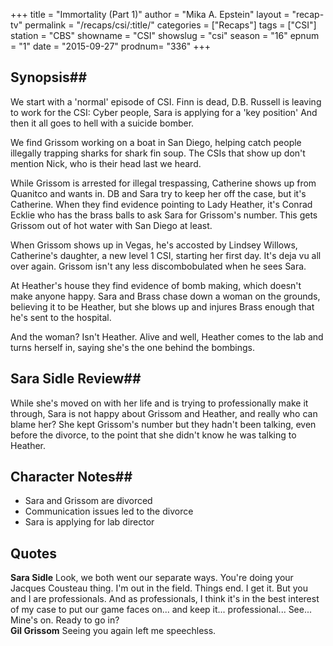 +++
title = "Immortality (Part 1)"
author = "Mika A. Epstein"
layout = "recap-tv"
permalink = "/recaps/csi/:title/"
categories = ["Recaps"]
tags = ["CSI"]
station = "CBS"
showname = "CSI"
showslug = "csi"
season = "16"
epnum = "1"
date = "2015-09-27"
prodnum= "336"
+++

## Synopsis## 

We start with a 'normal' episode of CSI. Finn is dead, D.B. Russell is leaving to work for the CSI: Cyber people, Sara is applying for a 'key position' And then it all goes to hell with a suicide bomber. 

We find Grissom working on a boat in San Diego, helping catch people illegally trapping sharks for shark fin soup. The CSIs that show up don't mention Nick, who is their head last we heard. 

While Grissom is arrested for illegal trespassing, Catherine shows up from Quanitco and wants in. DB and Sara try to keep her off the case, but it's Catherine. When they find evidence pointing to Lady Heather, it's Conrad Ecklie who has the brass balls to ask Sara for Grissom's number. This gets Grissom out of hot water with San Diego at least.

When Grissom shows up in Vegas, he's accosted by Lindsey Willows, Catherine's daughter, a new level 1 CSI, starting her first day. It's deja vu all over again. Grissom isn't any less discombobulated when he sees Sara.

At Heather's house they find evidence of bomb making, which doesn't make anyone happy. Sara and Brass chase down a woman on the grounds, believing it to be Heather, but she blows up and injures Brass enough that he's sent to the hospital.

And the woman? Isn't Heather. Alive and well, Heather comes to the lab and turns herself in, saying she's the one behind the bombings.

## Sara Sidle Review## 

While she's moved on with her life and is trying to professionally make it through, Sara is not happy about Grissom and Heather, and really who can blame her? She kept Grissom's number but they hadn't been talking, even before the divorce, to the point that she didn't know he was talking to Heather.

## Character Notes## 

* Sara and Grissom are divorced  
* Communication issues led to the divorce  
* Sara is applying for lab director

## Quotes

**Sara Sidle** Look, we both went our separate ways. You're doing your Jacques Cousteau thing. I'm out in the field. Things end. I get it. But you and I are professionals. And as professionals, I think it's in the best interest of my case to put our game faces on... and keep it... professional... See... Mine's on. Ready to go in?  
**Gil Grissom** Seeing you again left me speechless.

